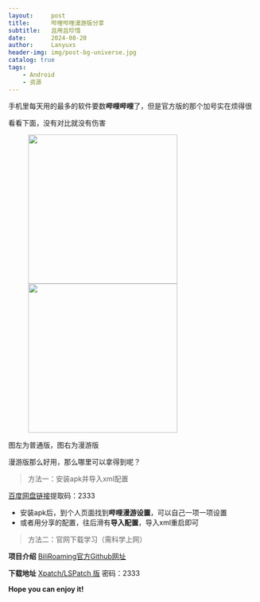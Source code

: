 ```yaml
---
layout:     post
title:      哔哩哔哩漫游版分享
subtitle:   且用且珍惜
date:       2024-08-20
author:     Lanyuxs
header-img: img/post-bg-universe.jpg
catalog: true
tags:
    - Android
    - 资源
---
```

手机里每天用的最多的软件要数**哔哩哔哩**了，但是官方版的那个加号实在烦得很

看看下面，没有对比就没有伤害

<figure class="half">
	<img src="https://p.ipic.vip/7absr9.png" width="300">
	<img src="https://p.ipic.vip/wtv78f.png" width="300">
</figure>
图左为普通版，图右为漫游版

漫游版那么好用，那么哪里可以拿得到呢？

>方法一：安装apk并导入xml配置

[百度网盘链接](https://pan.baidu.com/s/1Vuj0VIBdOMByiWlNngSOgQ?pwd=2333)提取码：2333

* 安装apk后，到个人页面找到**哔哩漫游设置**，可以自己一项一项设置
* 或者用分享的配置，往后滑有**导入配置**，导入xml重启即可

>方法二：官网下载学习（需科学上网）

**项目介绍**
[BiliRoaming官方Github网址](https://github.com/yujincheng08/BiliRoaming)

**下载地址**
[Xpatch/LSPatch 版](https://wwe.lanzoux.com/b015ll4sb) 密码：2333
<!--备份下载地址：https://wwe.lanzoux.com/b0159j7uh 2333-->

**Hope you can enjoy it!**
